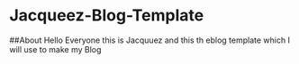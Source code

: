 # Jacqueez-Blog-Template

##About
Hello Everyone this is Jacquuez and this th eblog template which I will use to make my Blog
